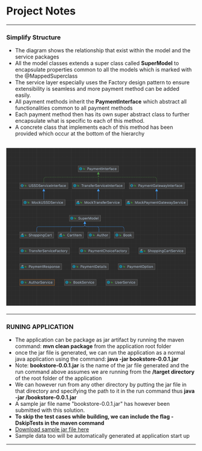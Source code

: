 # Project Notes

---
### Simplify Structure
- The diagram shows the relationship that exist within the model and the service packages
- All the model classes extends a super class called  **SuperModel** to encapsulate properties common to all the models which is marked with the @MappedSuperclass
- The service layer especially uses the Factory design pattern to ensure extensibility is seamless and more payment method can be added easily.
- All payment methods inherit the **PaymentInterface** which abstract all functionalities common to all payment methods
- Each payment method then has its own super abstract class to further encapsulate what is specific to each of this method.
- A concrete class that implements each of this method has been provided which occur at the bottom of the hierarchy

![OpenAI Logo](service_and_model_relationship.png)
---

---
### RUNING APPLICATION
- The application can be package as jar artifact by running the maven command: **mvn clean package** from the application root folder
- once the jar file is generated, we can run the application as a normal java application using the command: **java -jar bookstore-0.0.1.jar**
- Note: **bookstore-0.0.1.jar** is the name of the jar file generated and the run command above assumes we are running from the **/target directory** of the root folder of the application
- We can however run from any other directory by putting the jar file in that directory and specifying the path to it in the run command thus  **java -jar <path-to-jar>/bookstore-0.0.1.jar**
- A sample jar file name "bookstore-0.0.1.jar" has however been submitted with this solution.
- **To skip the test cases while building, we can include the flag -DskipTests in the maven command**
- [Download sample jar file here](https://www.dropbox.com/scl/fi/fe3xfptvfnimsonyphgxu/bookstore-0.0.1.jar?rlkey=fwvyeu5lt8ijvbiwse8kk28am&dl=0)
- Sample data too will be automatically generated at application start up
---